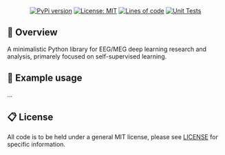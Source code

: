 <div align="center">
<br/>
<div align="left">
<br/>
<p align="center">
</p>
</div>

[![PyPi version](https://img.shields.io/pypi/v/neurocode.svg)](https://pypi.org/project/neurocode/)
[![License: MIT](https://img.shields.io/badge/License-MIT-yellow.svg)](https://opensource.org/licenses/MIT)
[![Lines of code](https://img.shields.io/tokei/lines/github/neurocode-ai/neurocode)](https://github.com/neurocode-ai/neurocode)
[![Unit Tests](https://github.com/neurocode-ai/neurocode/actions/workflows/unittests.yml/badge.svg)](https://github.com/neurocode-ai/neurocode/actions/workflows/unittests.yml)

</div>

## 🔎 Overview
A minimalistic Python library for EEG/MEG deep learning research and analysis, primarely focused on self-supervised learning. 

## 🚀 Example usage
...

## 📋 License
All code is to be held under a general MIT license, please see [LICENSE](https://github.com/neurocode-ai/neurocode/blob/main/LICENSE) for specific information.
